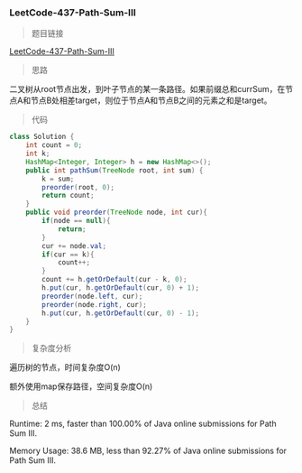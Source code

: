 ### LeetCode-437-Path-Sum-III

> 题目链接

[LeetCode-437-Path-Sum-III](https://leetcode.com/problems/path-sum-iii/)

> 思路

二叉树从root节点出发，到叶子节点的某一条路径。如果前缀总和currSum，在节点A和节点B处相差target，则位于节点A和节点B之间的元素之和是target。

> 代码

```java
class Solution {
    int count = 0;
    int k;
    HashMap<Integer, Integer> h = new HashMap<>();
    public int pathSum(TreeNode root, int sum) {
        k = sum;
        preorder(root, 0);
        return count;
    }
    public void preorder(TreeNode node, int cur){
        if(node == null){
            return;
        }
        cur += node.val;
        if(cur == k){
            count++;
        }
        count += h.getOrDefault(cur - k, 0);
        h.put(cur, h.getOrDefault(cur, 0) + 1);
        preorder(node.left, cur);
        preorder(node.right, cur);
        h.put(cur, h.getOrDefault(cur, 0) - 1);
    }
}
```

> 复杂度分析

遍历树的节点，时间复杂度O(n)

额外使用map保存路径，空间复杂度O(n)

> 总结

Runtime: 2 ms, faster than 100.00% of Java online submissions for Path Sum III.

Memory Usage: 38.6 MB, less than 92.27% of Java online submissions for Path Sum III.
